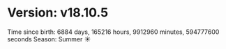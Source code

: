 # Version: v18.10.5
Time since birth: 6884 days, 165216 hours, 9912960 minutes, 594777600 seconds
Season: Summer ☀️
